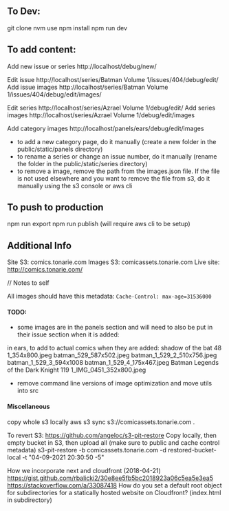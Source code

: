 ## To Dev:

git clone
nvm use
npm install
npm run dev

## To add content:

Add new issue or series
http://localhost/debug/new/

Edit issue
http://localhost/series/Batman Volume 1/issues/404/debug/edit/
Add issue images
http://localhost/series/Batman Volume 1/issues/404/debug/edit/images/

Edit series
http://localhost/series/Azrael Volume 1/debug/edit/
Add series images
http://localhost/series/Azrael Volume 1/debug/edit/images

Add category images
http://localhost/panels/ears/debug/edit/images

- to add a new category page, do it manually (create a new folder in the public/static/panels directory)
- to rename a series or change an issue number, do it manually (rename the folder in the public/static/series directory)
- to remove a image, remove the path from the images.json file. If the file is not used elsewhere and you want to remove the file from s3, do it manually using the s3 console or aws cli

## To push to production

npm run export
npm run publish (will require aws cli to be setup)

## Additional Info

Site S3: comics.tonarie.com
Images S3: comicassets.tonarie.com
Live site: http://comics.tonarie.com/

// Notes to self

All images should have this metadata: `Cache-Control: max-age=31536000`

#### TODO:

- some images are in the panels section and will need to also be put in their issue section when it is added:

in ears, to add to actual comics when they are added:
shadow of the bat 48 1_354x800.jpeg
batman_529_587x502.jpeg
batman_1_529_2_510x756.jpeg
batman_1_529_3_594x1008
batman_1_529_4_175x467.jpeg
Batman Legends of the Dark Knight 119 1_IMG_0451_352x800.jpeg

- remove command line versions of image optimization and move utils into src

#### Miscellaneous

copy whole s3 locally
aws s3 sync s3://comicassets.tonarie.com .

To revert S3:
https://github.com/angeloc/s3-pit-restore
Copy locally, then empty bucket in S3, then upload all (make sure to public and cache control metadata)
s3-pit-restore -b comicassets.tonarie.com -d restored-bucket-local -t "04-09-2021 20:30:50 -5"

How we incorporate next and cloudfront (2018-04-21)
https://gist.github.com/rbalicki2/30e8ee5fb5bc2018923a06c5ea5e3ea5
https://stackoverflow.com/a/33087418 How do you set a default root object for subdirectories for a statically hosted website on Cloudfront? (index.html in subdirectory)

